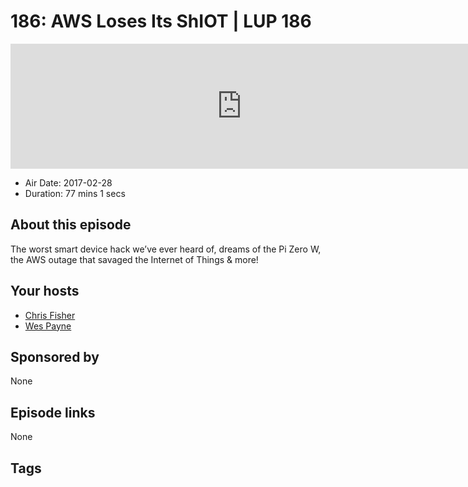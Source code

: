 # 186: AWS Loses Its ShIOT | LUP 186

<iframe src="https://player.fireside.fm/v2/RUkczH-V+IT9IYm3A?theme=dark" width="740" height="200" frameborder="0" scrolling="no"></iframe>

* Air Date: 2017-02-28
* Duration: 77 mins 1 secs

## About this episode

The worst smart device hack we’ve ever heard of, dreams of the Pi Zero W, the AWS outage that savaged the Internet of Things & more!

## Your hosts
* [Chris Fisher](https://linuxunplugged.com/hosts/chrislas)
* [Wes Payne](https://linuxunplugged.com/hosts/wes)

## Sponsored by

None



## Episode links

None



## Tags

